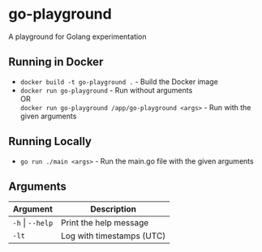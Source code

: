 # go-playground
A playground for Golang experimentation

## Running in Docker

* `docker build -t go-playground .` - Build the Docker image
* `docker run go-playground` - Run without arguments<br/>
  OR <br/>
  `docker run go-playground /app/go-playground <args>` - Run with the given arguments

## Running Locally

* `go run ./main <args>` - Run the main.go file with the given arguments

## Arguments

| Argument         | Description               |
|------------------|---------------------------|
| `-h` \| `--help` | Print the help message    |
| `-lt`            | Log with timestamps (UTC) |